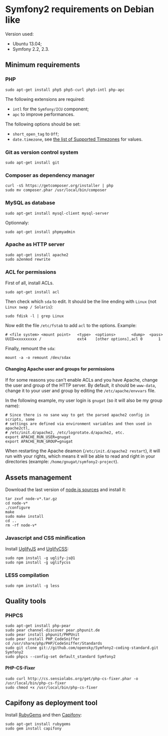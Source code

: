 # Symfony2 requirements on Debian like

Version used:

* Ubuntu 13.04;
* Symfony 2.2, 2.3.

## Minimum requirements

### PHP

    sudo apt-get install php5 php5-curl php5-intl php-apc
    
The following extensions are required:

* `intl` for the `Symfony/ICU` component;
* `apc` to improve performances.

The following options should be set:

* `short_open_tag` to `Off`;
* `date.timezone`, see [the list of Supported Timezones](http://fr2.php.net/manual/en/timezones.php) for values.

### Git as version control system

    sudo apt-get install git

### Composer as dependency manager

    curl -sS https://getcomposer.org/installer | php
    sudo mv composer.phar /usr/local/bin/composer

### MySQL as database

    sudo apt-get install mysql-client mysql-server

Optionnaly:

    sudo apt-get install phpmyadmin

### Apache as HTTP server

    sudo apt-get install apache2
    sudo a2enmod rewrite

### ACL for permissions

First of all, install ACLs.

    sudo apt-get install acl
    
Then check which `sda` to edit. It should be the line ending with `Linux` (not `Linux swap / Solaris`):

    sudo fdisk -l | grep Linux

Now edit the file `/etc/fstab` to add `acl` to the options. Example:

    # <file system> <mount point>   <type>  <options>       <dump>  <pass>
    UUID=xxxxxxxxx /                ext4    [other options],acl 0       1

Finally, remount the `sda`:

    mount -a -o remount /dev/sdax

#### Changing Apache user and groups for permissions

If for some reasons you can't enable ACLs and you have Apache, change the user and group of the HTTP server.
By default, it should be `www-data`, change it to your user and group by editing the `/etc/apache/envvars` file.

In the following example, my user login is `gnugat` (so it will also be my group name):

    # Since there is no sane way to get the parsed apache2 config in scripts, some
    # settings are defined via environment variables and then used in apache2ctl,
    # /etc/init.d/apache2, /etc/logrotate.d/apache2, etc.
    export APACHE_RUN_USER=gnugat
    export APACHE_RUN_GROUP=gnugat

When restarting the Apache deamon (`/etc/init.d/apache2 restart`), it will run with your rights, which means it will
be able to read and right in your directories (example: `/home/gnugat/symfony2-project`).

## Assets management

Download the last version of [node.js sources](http://nodejs.org/download/) and install it:

    tar zxvf node-v*.tar.gz
    cd node-v*
    ./configure
    make
    sudo make install
    cd ..
    rm -rf node-v*

### Javascript and CSS minification

Install [UglifyJS](https://github.com/mishoo/UglifyJS)
and [UglifyCSS](https://github.com/fmarcia/UglifyCSS):

    sudo npm install -g uglify-js@1
    sudo npm install -g uglifycss

### LESS compilation

    sudo npm install -g less

## Quality tools

### PHPCS

    sudo apt-get install php-pear
    sudo pear channel-discover pear.phpunit.de
    sudo pear install phpunit/PHPUnit
    sudo pear install PHP_CodeSniffer
    cd /usr/share/php/PHP/CodeSniffer/Standards
    sudo git clone git://github.com/opensky/Symfony2-coding-standard.git Symfony2
    sudo phpcs --config-set default_standard Symfony2

#### PHP-CS-Fixer

    sudo curl http://cs.sensiolabs.org/get/php-cs-fixer.phar -o /usr/local/bin/php-cs-fixer
    sudo chmod +x /usr/local/bin/php-cs-fixer

## Capifony as deployment tool

Install [RubyGems](http://rubygems.org/) and then [Capifony](http://capifony.org/):

    sudo apt-get install rubygems
    sudo gem install capifony
